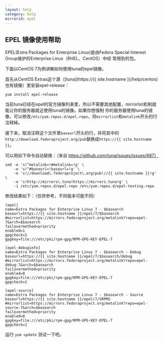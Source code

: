 ```yaml
---
layout: help
category: help
mirrorid: epel
---
```


## EPEL 镜像使用帮助

EPEL(Extra Packages for Enterprise Linux)是由Fedora Special Interest Group维护的Enterprise Linux（RHEL、CentOS）中经
常用到的包。


下面以CentOS 7为例讲解如何使用tuna的epel镜像。

首先从CentOS Extras这个源（[tuna](https://{{ site.hostname }}/help/centos)也有镜像）里安装epel-release：

```
yum install epel-release
```

当前tuna已经在epel的官方镜像列表里，所以不需要其他配置，mirrorlist机制就能让你的服务器就近使用tuna的镜像。如果你想强制
你的服务器使用tuna的镜像，可以修改`/etc/yum.repos.d/epel.repo`，将`mirrorlist`和`metalink`开头的行注释掉。

接下来，取消注释这个文件里`baseurl`开头的行，并将其中的`http://download.fedoraproject.org/pub`替换成`https://{{ site.hostname }}`。

可以用如下命令自动替换：（来自 https://github.com/tuna/issues/issues/687） 

```
sed -e 's!^metalink=!#metalink=!g' \
    -e 's!^#baseurl=!baseurl=!g' \
    -e 's!//download\.fedoraproject\.org/pub!//{{ site.hostname }}!g' \
    -e 's!http://mirrors\.tuna!https://mirrors.tuna!g' \
    -i /etc/yum.repos.d/epel.repo /etc/yum.repos.d/epel-testing.repo
```

修改结果如下：（仅供参考，不同版本可能不同）

```
[epel]
name=Extra Packages for Enterprise Linux 7 - $basearch
baseurl=https://{{ site.hostname }}/epel/7/$basearch
#mirrorlist=https://mirrors.fedoraproject.org/metalink?repo=epel-7&arch=$basearch
failovermethod=priority
enabled=1
gpgcheck=1
gpgkey=file:///etc/pki/rpm-gpg/RPM-GPG-KEY-EPEL-7

[epel-debuginfo]
name=Extra Packages for Enterprise Linux 7 - $basearch - Debug
baseurl=https://{{ site.hostname }}/epel/7/$basearch/debug
#mirrorlist=https://mirrors.fedoraproject.org/metalink?repo=epel-debug-7&arch=$basearch
failovermethod=priority
enabled=0
gpgkey=file:///etc/pki/rpm-gpg/RPM-GPG-KEY-EPEL-7
gpgcheck=1

[epel-source]
name=Extra Packages for Enterprise Linux 7 - $basearch - Source
baseurl=https://{{ site.hostname }}/epel/7/SRPMS
#mirrorlist=https://mirrors.fedoraproject.org/metalink?repo=epel-source-7&arch=$basearch
failovermethod=priority
enabled=0
gpgkey=file:///etc/pki/rpm-gpg/RPM-GPG-KEY-EPEL-7
gpgcheck=1
```

运行 `yum update` 测试一下吧。
